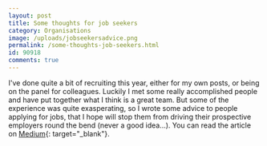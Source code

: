 ```yaml
---
layout: post
title: Some thoughts for job seekers
category: Organisations
image: /uploads/jobseekersadvice.png
permalink: /some-thoughts-job-seekers.html
id: 90918
comments: true
---
```


I've done quite a bit of recruiting this year, either for my own posts, or being on the panel for colleagues. Luckily I met some really accomplished people and have put together what I think is a great team. But some of the experience was quite exasperating, so I wrote some advice to people applying for jobs, that I hope will stop them from driving their prospective employers round the bend (never a good idea...). You can read the article on [Medium](https://medium.com/@antoniam/some-tips-for-job-applicants-91851556f594){: target="_blank"}.